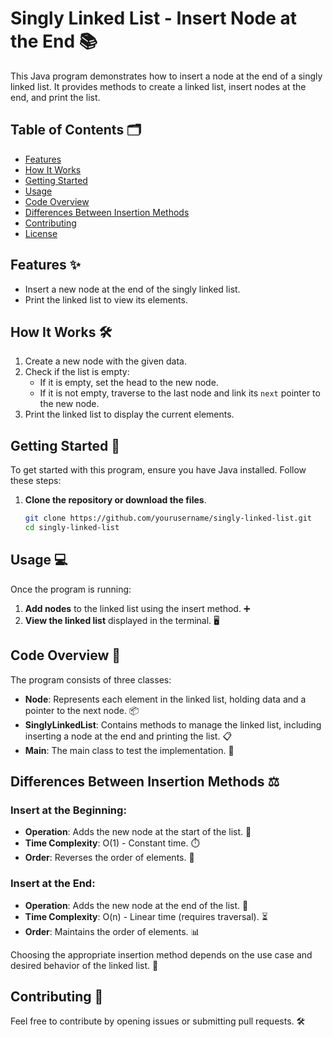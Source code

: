 # Singly Linked List - Insert Node at the End 📚

This Java program demonstrates how to insert a node at the end of a singly linked list. It provides methods to create a linked list, insert nodes at the end, and print the list.

## Table of Contents 🗂️
- [Features](#features)
- [How It Works](#how-it-works)
- [Getting Started](#getting-started)
- [Usage](#usage)
- [Code Overview](#code-overview)
- [Differences Between Insertion Methods](#differences-between-insertion-methods)
- [Contributing](#contributing)
- [License](#license)

## Features ✨
- Insert a new node at the end of the singly linked list.
- Print the linked list to view its elements.

## How It Works 🛠️
1. Create a new node with the given data.
2. Check if the list is empty:
   - If it is empty, set the head to the new node.
   - If it is not empty, traverse to the last node and link its `next` pointer to the new node.
3. Print the linked list to display the current elements.

## Getting Started 🚀
To get started with this program, ensure you have Java installed. Follow these steps:

1. **Clone the repository or download the files**.
   ```bash
   git clone https://github.com/yourusername/singly-linked-list.git
   cd singly-linked-list


## Usage 💻
Once the program is running:

1. **Add nodes** to the linked list using the insert method. ➕
2. **View the linked list** displayed in the terminal. 🖥️

## Code Overview 📝
The program consists of three classes:

- **Node**: Represents each element in the linked list, holding data and a pointer to the next node. 📦
- **SinglyLinkedList**: Contains methods to manage the linked list, including inserting a node at the end and printing the list. 📋
- **Main**: The main class to test the implementation. 🚀

## Differences Between Insertion Methods ⚖️
### Insert at the Beginning:
- **Operation**: Adds the new node at the start of the list. 🏁
- **Time Complexity**: O(1) - Constant time. ⏱️
- **Order**: Reverses the order of elements. 🔄

### Insert at the End:
- **Operation**: Adds the new node at the end of the list. 🏁
- **Time Complexity**: O(n) - Linear time (requires traversal). ⏳
- **Order**: Maintains the order of elements. 📊

Choosing the appropriate insertion method depends on the use case and desired behavior of the linked list. 🤔

## Contributing 🤝
Feel free to contribute by opening issues or submitting pull requests. 🛠️
